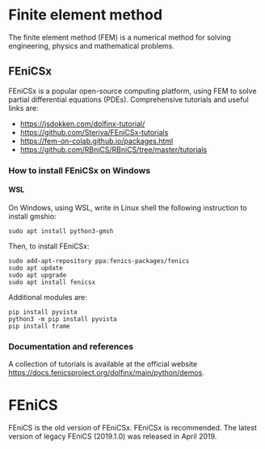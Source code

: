 # Finite element method

The finite element method (FEM) is a numerical method for solving engineering, physics and mathematical problems.

## FEniCSx

FEniCSx is a popular open-source computing platform, using FEM to solve partial differential equations (PDEs).
Comprehensive tutorials and useful links are:
* https://jsdokken.com/dolfinx-tutorial/
* https://github.com/Steriva/FEniCSx-tutorials
* https://fem-on-colab.github.io/packages.html
* https://github.com/RBniCS/RBniCS/tree/master/tutorials

### How to install FEniCSx on Windows

#### WSL
On Windows, using WSL, write in Linux shell the following instruction to install gmshio:

```shell
sudo apt install python3-gmsh
```

Then, to install FEniCSx:

```shell
sudo add-apt-repository ppa:fenics-packages/fenics
sudo apt update
sudo apt upgrade
sudo apt install fenicsx
```

Additional modules are:

```shell
pip install pyvista
python3 -m pip install pyvista
pip install trame
```

### Documentation and references
A collection of tutorials is available at the official website https://docs.fenicsproject.org/dolfinx/main/python/demos.

# FEniCS
FEniCS is the old version of FEniCSx. FEniCSx is recommended. The latest version of legacy FEniCS (2019.1.0) was released in April 2019.
